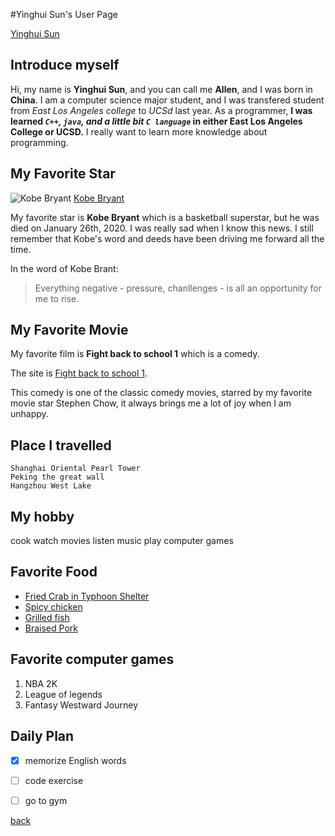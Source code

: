 #Yinghui Sun's User Page

[Yinghui Sun](55.jpg)
## Introduce myself
Hi, my name is **Yinghui Sun**, and you can call me **Allen**, and I was born in **China**. I am a computer science major student, and I was transfered student from *East Los Angeles college* to *UCSd* last year. As a programmer, **I was learned _`C++`, `java`, and a little bit `C language`_ in either East Los Angeles College or UCSD.** I really want to learn more knowledge about programming. 

## My Favorite Star
![Kobe Bryant](https://clutchpoints.com/wp-content/uploads/2020/01/Kobe-Bryant-killed-in-fatal-helicopter-crash.jpg)
[Kobe Bryant](index2.md)

My favorite star is **Kobe Bryant** which is a basketball superstar, but he was died on January 26th, 2020. I was really sad when I know this news. I still remember that Kobe's word and deeds have been driving me forward all the time.

In the word of Kobe Brant:
> Everything negative - pressure, chanllenges - is all an opportunity for me to rise.

## My Favorite Movie
My favorite film is **Fight back to school 1** which is a comedy.

The site is [Fight back to school 1](https://www.youtube.com/watch?v=tYI1xW2p8Bo).

This comedy is one of the classic comedy movies, starred by my favorite movie star Stephen Chow, it always brings me a lot of joy when I am unhappy.

## Place I travelled
```
Shanghai Oriental Pearl Tower
Peking the great wall
Hangzhou West Lake
```

## My hobby
cook
watch movies
listen music
play computer games

## Favorite Food
* [Fried Crab in Typhoon Shelter](11.png)
* [Spicy chicken](22.png)
* [Grilled fish](33.png)
* [Braised Pork](44.png)

## Favorite computer games
1. NBA 2K
2. League of legends
3. Fantasy Westward Journey

## Daily Plan
- [x] memorize English words
- [ ] code exercise
- [ ] go to gym


[back](#introduce-myself)


